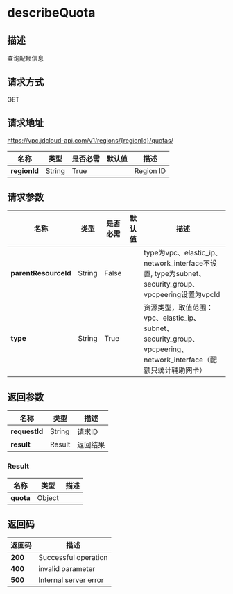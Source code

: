 # describeQuota


## 描述
查询配额信息

## 请求方式
GET

## 请求地址
https://vpc.jdcloud-api.com/v1/regions/{regionId}/quotas/

|名称|类型|是否必需|默认值|描述|
|---|---|---|---|---|
|**regionId**|String|True||Region ID|

## 请求参数
|名称|类型|是否必需|默认值|描述|
|---|---|---|---|---|
|**parentResourceId**|String|False||type为vpc、elastic_ip、network_interface不设置, type为subnet、security_group、vpcpeering设置为vpcId|
|**type**|String|True||资源类型，取值范围：vpc、elastic_ip、subnet、security_group、vpcpeering、network_interface（配额只统计辅助网卡）|


## 返回参数
|名称|类型|描述|
|---|---|---|
|**requestId**|String|请求ID|
|**result**|Result|返回结果|


### Result
|名称|类型|描述|
|---|---|---|
|**quota**|Object||

## 返回码
|返回码|描述|
|---|---|
|**200**|Successful operation|
|**400**|invalid parameter|
|**500**|Internal server error|
